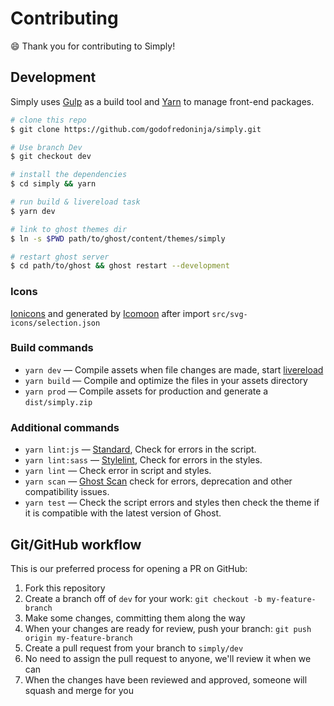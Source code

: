 # Contributing

:smile: Thank you for contributing to Simply!

## Development

Simply uses [Gulp](https://gulpjs.com/) as a build tool and [Yarn](https://yarnpkg.com/) to manage front-end packages.

```bash
# clone this repo
$ git clone https://github.com/godofredoninja/simply.git

# Use branch Dev
$ git checkout dev

# install the dependencies
$ cd simply && yarn

# run build & livereload task
$ yarn dev

# link to ghost themes dir
$ ln -s $PWD path/to/ghost/content/themes/simply

# restart ghost server
$ cd path/to/ghost && ghost restart --development
```

### Icons

[Ionicons](https://github.com/ionic-team/ionicons) and generated by [Icomoon](https://icomoon.io/app/#/select) after import  `src/svg-icons/selection.json`

### Build commands

- `yarn dev` — Compile assets when file changes are made, start [livereload](http://livereload.com/)
- `yarn build` — Compile and optimize the files in your assets directory
- `yarn prod` — Compile assets for production and generate a `dist/simply.zip`

### Additional commands

- `yarn lint:js` — [Standard](https://standardjs.com/), Check for errors in the script.
- `yarn lint:sass` — [Stylelint](https://stylelint.io/), Check for errors in the styles.
- `yarn lint` — Check error in script and styles.
- `yarn scan` — [Ghost Scan](https://github.com/TryGhost/gscan) check for errors, deprecation and other compatibility issues.
- `yarn test` — Check the script errors and styles then check the theme if it is compatible with the latest version of Ghost.

## Git/GitHub workflow

This is our preferred process for opening a PR on GitHub:

1. Fork this repository
2. Create a branch off of `dev` for your work: `git checkout -b my-feature-branch`
3. Make some changes, committing them along the way
4. When your changes are ready for review, push your branch: `git push origin my-feature-branch`
5. Create a pull request from your branch to `simply/dev`
6. No need to assign the pull request to anyone, we'll review it when we can
7. When the changes have been reviewed and approved, someone will squash and merge for you
